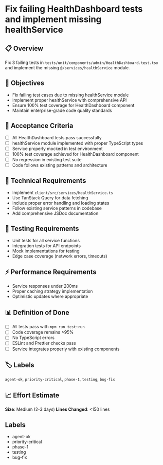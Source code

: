 # Fix failing HealthDashboard tests and implement missing healthService

## 📋 Overview
Fix 3 failing tests in `tests/unit/components/admin/HealthDashboard.test.tsx` and implement the missing `@/services/healthService` module.

## 🎯 Objectives
- Fix failing test cases due to missing healthService module
- Implement proper healthService with comprehensive API
- Ensure 100% test coverage for HealthDashboard component
- Maintain enterprise-grade code quality standards

## 📝 Acceptance Criteria
- [ ] All HealthDashboard tests pass successfully
- [ ] healthService module implemented with proper TypeScript types
- [ ] Service properly mocked in test environment
- [ ] 100% test coverage achieved for HealthDashboard component
- [ ] No regression in existing test suite
- [ ] Code follows existing patterns and architecture

## 🔧 Technical Requirements
- Implement `client/src/services/healthService.ts`
- Use TanStack Query for data fetching
- Include proper error handling and loading states
- Follow existing service patterns in codebase
- Add comprehensive JSDoc documentation

## 🧪 Testing Requirements
- Unit tests for all service functions
- Integration tests for API endpoints
- Mock implementations for testing
- Edge case coverage (network errors, timeouts)

## ⚡ Performance Requirements
- Service responses under 200ms
- Proper caching strategy implementation
- Optimistic updates where appropriate

## 📊 Definition of Done
- [ ] All tests pass with `npm run test:run`
- [ ] Code coverage remains >95%
- [ ] No TypeScript errors
- [ ] ESLint and Prettier checks pass
- [ ] Service integrates properly with existing components

## 🏷️ Labels
`agent-ok`, `priority-critical`, `phase-1`, `testing`, `bug-fix`

## 📈 Effort Estimate
**Size**: Medium (2-3 days)
**Lines Changed**: <150 lines

## Labels
- agent-ok
- priority-critical
- phase-1
- testing
- bug-fix
